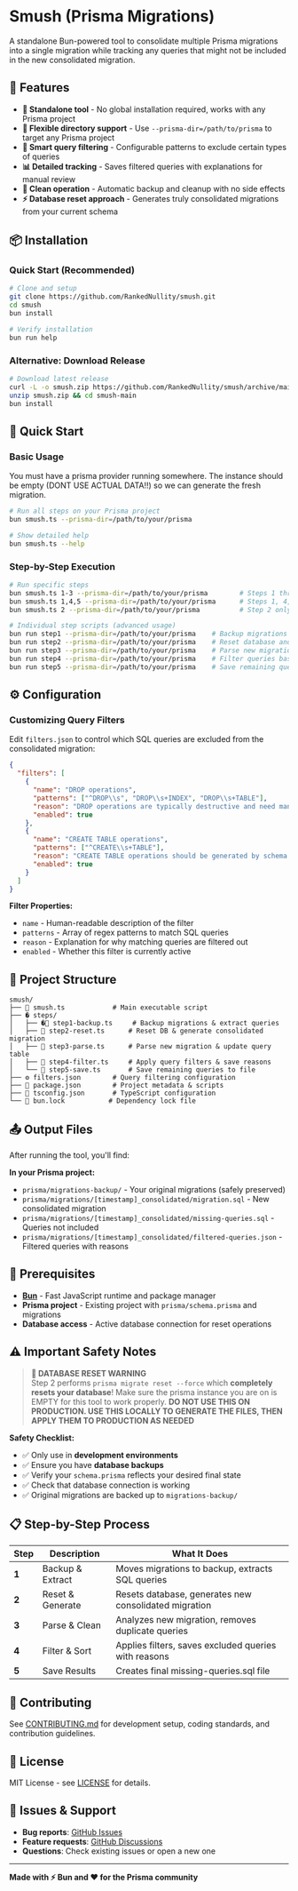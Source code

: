 # Smush (Prisma Migrations)

A standalone Bun-powered tool to consolidate multiple Prisma migrations into a single migration while tracking any queries that might not be included in the new consolidated migration.

## 🚀 Features

- **🔧 Standalone tool** - No global installation required, works with any Prisma project
- **📁 Flexible directory support** - Use `--prisma-dir=/path/to/prisma` to target any Prisma project
- **🧠 Smart query filtering** - Configurable patterns to exclude certain types of queries
- **📊 Detailed tracking** - Saves filtered queries with explanations for manual review
- **🧹 Clean operation** - Automatic backup and cleanup with no side effects
- **⚡ Database reset approach** - Generates truly consolidated migrations from your current schema

## 📦 Installation

### Quick Start (Recommended)
```bash
# Clone and setup
git clone https://github.com/RankedNullity/smush.git
cd smush
bun install

# Verify installation
bun run help
```

### Alternative: Download Release
```bash
# Download latest release
curl -L -o smush.zip https://github.com/RankedNullity/smush/archive/main.zip
unzip smush.zip && cd smush-main
bun install
```

## 🎯 Quick Start

### Basic Usage
You must have a prisma provider running somewhere. The instance should be empty (DONT USE ACTUAL DATA!!) so we can generate the fresh migration. 

```bash
# Run all steps on your Prisma project
bun smush.ts --prisma-dir=/path/to/your/prisma

# Show detailed help
bun smush.ts --help
```

### Step-by-Step Execution
```bash
# Run specific steps
bun smush.ts 1-3 --prisma-dir=/path/to/your/prisma        # Steps 1 through 3
bun smush.ts 1,4,5 --prisma-dir=/path/to/your/prisma      # Steps 1, 4, and 5 only
bun smush.ts 2 --prisma-dir=/path/to/your/prisma          # Step 2 only

# Individual step scripts (advanced usage)
bun run step1 --prisma-dir=/path/to/your/prisma    # Backup migrations and extract queries
bun run step2 --prisma-dir=/path/to/your/prisma    # Reset database and generate consolidated migration  
bun run step3 --prisma-dir=/path/to/your/prisma    # Parse new migration and clean query table
bun run step4 --prisma-dir=/path/to/your/prisma    # Filter queries based on patterns
bun run step5 --prisma-dir=/path/to/your/prisma    # Save remaining queries to file
```

## ⚙️ Configuration

### Customizing Query Filters

Edit `filters.json` to control which SQL queries are excluded from the consolidated migration:

```json
{
  "filters": [
    {
      "name": "DROP operations",
      "patterns": ["^DROP\\s", "DROP\\s+INDEX", "DROP\\s+TABLE"],
      "reason": "DROP operations are typically destructive and need manual review",
      "enabled": true
    },
    {
      "name": "CREATE TABLE operations", 
      "patterns": ["^CREATE\\s+TABLE"],
      "reason": "CREATE TABLE operations should be generated by schema changes",
      "enabled": true
    }
  ]
}
```

**Filter Properties:**
- `name` - Human-readable description of the filter
- `patterns` - Array of regex patterns to match SQL queries
- `reason` - Explanation for why matching queries are filtered out
- `enabled` - Whether this filter is currently active

## 📁 Project Structure

```
smush/
├── 📄 smush.ts            # Main executable script  
├── � steps/
│   ├── �📄 step1-backup.ts     # Backup migrations & extract queries
│   ├── 📄 step2-reset.ts      # Reset DB & generate consolidated migration
│   ├── 📄 step3-parse.ts      # Parse new migration & update query table
│   ├── 📄 step4-filter.ts     # Apply query filters & save reasons
│   └── 📄 step5-save.ts       # Save remaining queries to file
├── ⚙️ filters.json        # Query filtering configuration
├── 📄 package.json        # Project metadata & scripts
├── 📄 tsconfig.json       # TypeScript configuration
└── 📄 bun.lock           # Dependency lock file
```

## 📤 Output Files

After running the tool, you'll find:

**In your Prisma project:**
- `prisma/migrations-backup/` - Your original migrations (safely preserved)
- `prisma/migrations/[timestamp]_consolidated/migration.sql` - New consolidated migration
- `prisma/migrations/[timestamp]_consolidated/missing-queries.sql` - Queries not included
- `prisma/migrations/[timestamp]_consolidated/filtered-queries.json` - Filtered queries with reasons

## 🔧 Prerequisites

- **[Bun](https://bun.sh/)** - Fast JavaScript runtime and package manager
- **Prisma project** - Existing project with `prisma/schema.prisma` and migrations
- **Database access** - Active database connection for reset operations

## ⚠️ Important Safety Notes

> **🚨 DATABASE RESET WARNING**  
> Step 2 performs `prisma migrate reset --force` which **completely resets your database**!
> Make sure the prisma instance you are on is EMPTY for this tool to work properly. 
**DO NOT USE THIS ON PRODUCTION. USE THIS LOCALLY TO GENERATE THE FILES, THEN APPLY THEM TO PRODUCTION AS NEEDED**

**Safety Checklist:**
- ✅ Only use in **development environments**
- ✅ Ensure you have **database backups**
- ✅ Verify your `schema.prisma` reflects your desired final state
- ✅ Check that database connection is working
- ✅ Original migrations are backed up to `migrations-backup/`

## 📋 Step-by-Step Process

| Step | Description | What It Does |
|------|-------------|--------------|
| **1** | Backup & Extract | Moves migrations to backup, extracts SQL queries |
| **2** | Reset & Generate | Resets database, generates new consolidated migration |
| **3** | Parse & Clean | Analyzes new migration, removes duplicate queries |
| **4** | Filter & Sort | Applies filters, saves excluded queries with reasons |
| **5** | Save Results | Creates final missing-queries.sql file |

## 🤝 Contributing

See [CONTRIBUTING.md](CONTRIBUTING.md) for development setup, coding standards, and contribution guidelines.

## 📄 License

MIT License - see [LICENSE](LICENSE) for details.

## 🐛 Issues & Support

- **Bug reports**: [GitHub Issues](https://github.com/RankedNullity/smush/issues)
- **Feature requests**: [GitHub Discussions](https://github.com/RankedNullity/smush/discussions)
- **Questions**: Check existing issues or open a new one

---

**Made with ⚡ Bun and ❤️ for the Prisma community**

